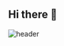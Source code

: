 ## Hi there 👋

![header](https://capsule-render.vercel.app/api?type=${waving}&color=auto&height=${200}&section=header&text=${Welcome%20}&fontSize=${50}&animation=${twinkling})
